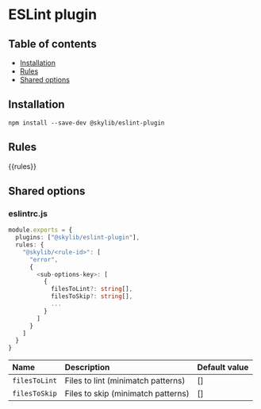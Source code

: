 # ESLint plugin

## Table of contents

- [Installation](#installation)
- [Rules](#rules)
- [Shared options](#shared-options)

## <a name="installation"></a>Installation

```
npm install --save-dev @skylib/eslint-plugin
```

## <a name="rules"></a>Rules

{{rules}}

## <a name="shared-options"></a>Shared options

### eslintrc.js

```ts
module.exports = {
  plugins: ["@skylib/eslint-plugin"],
  rules: {
    "@skylib/<rule-id>": [
      "error",
      {
        <sub-options-key>: [
          {
            filesToLint?: string[],
            filesToSkip?: string[],
            ...
          }
        ]
      }
    ]
  }
}
```

| Name | Description | Default value |
| :----- | :----- | :----- |
| `filesToLint` | Files to lint (minimatch patterns) | [] |
| `filesToSkip` | Files to skip (minimatch patterns) | [] |
